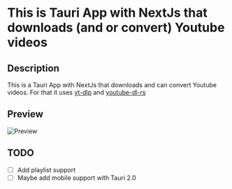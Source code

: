 # This is Tauri App with NextJs that downloads (and or convert) Youtube videos

## Description

This is a Tauri App with NextJs that downloads and can convert Youtube videos. For that it uses [yt-dlp](https://github.com/yt-dlp/yt-dlp) and [youtube-dl-rs](https://github.com/yt-dlp/yt-dlp)

## Preview

![Preview](https://cdn.discordapp.com/attachments/626449728988774401/1077232713532186725/image.png)

## TODO

-   [ ] Add playlist support
-   [ ] Maybe add mobile support with Tauri 2.0
